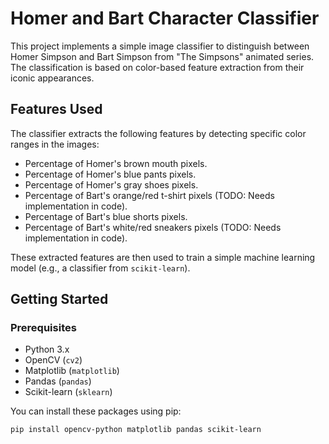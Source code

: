 # Homer and Bart Character Classifier

This project implements a simple image classifier to distinguish between Homer Simpson and Bart Simpson from "The Simpsons" animated series. The classification is based on color-based feature extraction from their iconic appearances.

## Features Used

The classifier extracts the following features by detecting specific color ranges in the images:
- Percentage of Homer's brown mouth pixels.
- Percentage of Homer's blue pants pixels.
- Percentage of Homer's gray shoes pixels.
- Percentage of Bart's orange/red t-shirt pixels (TODO: Needs implementation in code).
- Percentage of Bart's blue shorts pixels.
- Percentage of Bart's white/red sneakers pixels (TODO: Needs implementation in code).

These extracted features are then used to train a simple machine learning model (e.g., a classifier from `scikit-learn`).

## Getting Started

### Prerequisites

- Python 3.x
- OpenCV (`cv2`)
- Matplotlib (`matplotlib`)
- Pandas (`pandas`)
- Scikit-learn (`sklearn`)

You can install these packages using pip:
```bash
pip install opencv-python matplotlib pandas scikit-learn
